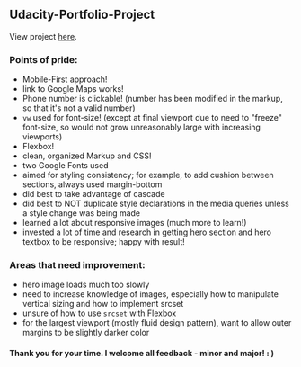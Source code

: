 ## Udacity-Portfolio-Project
View project [here](https://connectextend.github.io/Udacity-Portfolio-Project/).

### Points of pride:
- Mobile-First approach!
- link to Google Maps works!
- Phone number is clickable! (number has been modified in the markup, so that it's not a valid number)
- `vw` used for font-size! (except at final viewport due to need to "freeze" font-size, so would not grow unreasonably large with increasing viewports)
- Flexbox!
- clean, organized Markup and CSS!
- two Google Fonts used
- aimed for styling consistency; for example, to add cushion between sections, always used margin-bottom
- did best to take advantage of cascade
- did best to NOT duplicate style declarations in the media queries unless a style change was being made
- learned a lot about responsive images (much more to learn!)
- invested a lot of time and research in getting hero section and hero textbox to be responsive; happy with result!

### Areas that need improvement:
- hero image loads much too slowly
- need to increase knowledge of images, especially how to manipulate vertical sizing and how to implement srcset
- unsure of how to use `srcset` with Flexbox
- for the largest viewport (mostly fluid design pattern), want to allow outer margins to be slightly darker color
#### Thank you for your time. I welcome all feedback - minor and major! : )
